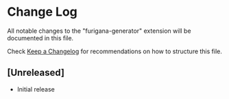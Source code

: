 # Change Log

All notable changes to the "furigana-generator" extension will be documented in this file.

Check [Keep a Changelog](http://keepachangelog.com/) for recommendations on how to structure this file.

## [Unreleased]

- Initial release